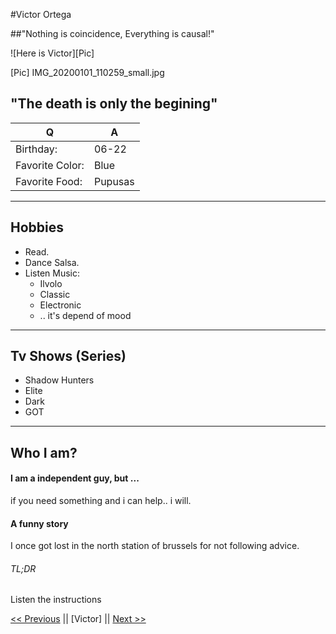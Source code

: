 #Victor Ortega

##"Nothing is coincidence, Everything is causal!"

![Here is Victor][Pic]

[Pic] IMG_20200101_110259_small.jpg

## "The death is only the begining"

|  Q 	|   A	|
|---	|---	|
| Birthday: |06-22|
| Favorite Color:|Blue|
| Favorite Food: |Pupusas|

***
## Hobbies
+ Read.
+ Dance Salsa.
+ Listen Music:
	+ Ilvolo
	+ Classic
	+ Electronic
	+ .. it's depend of mood

---
## Tv Shows (Series)
* Shadow Hunters
* Elite
* Dark
* GOT

- - - -
## Who I am?

#### I am a independent guy, but ...
if you need something and i can help.. i will.

#### A funny story

I once got lost in the north station of brussels for not following advice.

###### TL;DR
Listen the instructions

[<< Previous][first] || [Victor] || [Next >>][second]

[first]: https://github.com/degenge/markdown-challenge/blob/master/README.md

[second]: https://github.com/KarolinaDys/markdown-challenge/blob/master/README.md
